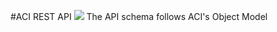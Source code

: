 #ACI REST API
![](https://github.com/chapeter/ACI_Programmability_Intro/tree/master/images/aci-rest-schema-1.jpg)
The API schema follows ACI's Object Model

